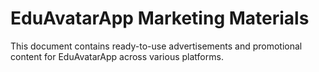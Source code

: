 # EduAvatarApp Marketing Materials

This document contains ready-to-use advertisements and promotional content for EduAvatarApp across various platforms.
